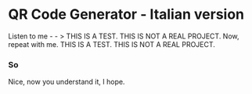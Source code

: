 # QR Code Generator - Italian version
Listen to me - - > THIS IS A TEST. THIS IS NOT A REAL PROJECT.
Now, repeat with me. THIS IS A TEST. THIS IS NOT A REAL PROJECT.
### So
Nice, now you understand it, I hope.
